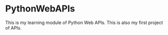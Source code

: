 # PythonWebAPIs
This is my learning module of Python Web APIs. This is also my first project of APIs. 
